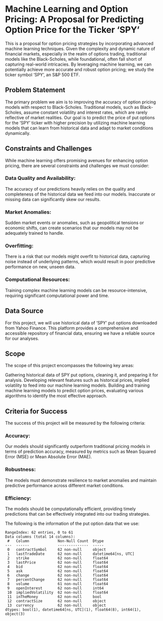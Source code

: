 # Machine Learning and Option Pricing: A Proposal for Predicting Option Price for the Ticker ‘SPY’

This is a proposal for option pricing strategies by incorporating advanced machine learning techniques. Given the complexity and dynamic nature of financial markets, especially in the realm of options trading, traditional models like the Black-Scholes, while foundational, often fall short of capturing real-world intricacies. By leveraging machine learning, we can potentially achieve more accurate and robust option pricing; we study the ticker symbol ‘SPY’, an S&P 500 ETF.

## Problem Statement
The primary problem we aim is to improving the accuracy of option pricing models with respect to Black-Scholes. Traditional models, such as Black-Scholes, assume constant volatility and interest rates, which are rarely reflective of market realities. Our goal is to predict the price of put options for the ‘SPY’ ticker with higher precision by utilizing machine learning models that can learn from historical data and adapt to market conditions dynamically.

## Constraints and Challenges
While machine learning offers promising avenues for enhancing option pricing, there are several constraints and challenges we must consider:
### Data Quality and Availability: 
The accuracy of our predictions heavily relies on the quality and completeness of the historical data we feed into our models. Inaccurate or missing data can significantly skew our results.
### Market Anomalies: 
Sudden market events or anomalies, such as geopolitical tensions or economic shifts, can create scenarios that our models may not be adequately trained to handle.
### Overfitting:
There is a risk that our models might overfit to historical data, capturing noise instead of underlying patterns, which would result in poor predictive performance on new, unseen data.
### Computational Resources:
Training complex machine learning models can be resource-intensive, requiring significant computational power and time.

## Data Source
For this project, we will use historical data of ‘SPY’ put options downloaded from Yahoo Finance. This platform provides a comprehensive and accessible repository of financial data, ensuring we have a reliable source for our analyses.

## Scope
The scope of this project encompasses the following key areas:

Gathering historical data of SPY put options, cleaning it, and preparing it for analysis.
Developing relevant features such as historical prices, implied volatility to feed into our machine learning models.
Building and training machine learning models to predict option prices, evaluating various algorithms to identify the most effective approach.

## Criteria for Success
The success of this project will be measured by the following criteria:
### Accuracy: 
Our models should significantly outperform traditional pricing models in terms of prediction accuracy, measured by metrics such as Mean Squared Error (MSE) or Mean Absolute Error (MAE).
### Robustness: 
The models must demonstrate resilience to market anomalies and maintain predictive performance across different market conditions.
### Efficiency: 
The models should be computationally efficient, providing timely predictions that can be effectively integrated into our trading strategies.

The following is the information of the put option data that we use: 
```
RangeIndex: 62 entries, 0 to 61
Data columns (total 14 columns):
 #   Column             Non-Null Count  Dtype              
---  ------             --------------  -----              
 0   contractSymbol     62 non-null     object             
 1   lastTradeDate      62 non-null     datetime64[ns, UTC]
 2   strike             62 non-null     float64            
 3   lastPrice          62 non-null     float64            
 4   bid                62 non-null     float64            
 5   ask                62 non-null     float64            
 6   change             62 non-null     float64            
 7   percentChange      62 non-null     float64            
 8   volume             61 non-null     float64            
 9   openInterest       62 non-null     int64              
 10  impliedVolatility  62 non-null     float64            
 11  inTheMoney         62 non-null     bool               
 12  contractSize       62 non-null     object             
 13  currency           62 non-null     object             
dtypes: bool(1), datetime64[ns, UTC](1), float64(8), int64(1), object(3)
```


